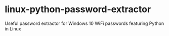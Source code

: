 # linux-python-password-extractor
Useful password extractor for Windows 10 WiFi passwords featuring Python in Linux
